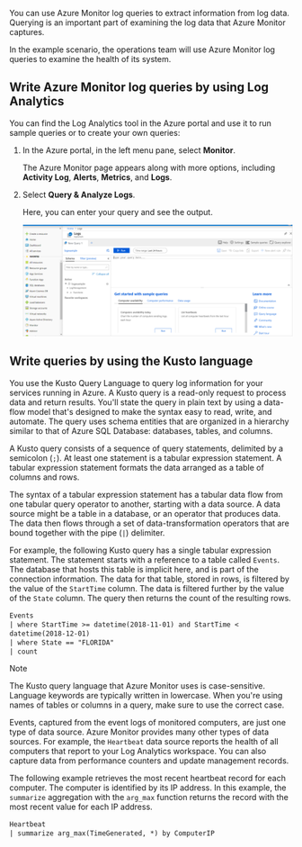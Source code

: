 You can use Azure Monitor log queries to extract information from log data. Querying is an important part of examining the log data that Azure Monitor captures.

In the example scenario, the operations team will use Azure Monitor log queries to examine the health of its system.

## Write Azure Monitor log queries by using Log Analytics

You can find the Log Analytics tool in the Azure portal and use it to run sample queries or to create your own queries:

1. In the Azure portal, in the left menu pane, select **Monitor**.

    The Azure Monitor page appears along with more options, including **Activity Log**, **Alerts**, **Metrics**, and **Logs**.

1. Select **Query & Analyze Logs**.

    Here, you can enter your query and see the output.

    ![Screenshot of Azure Monitor with a new query tab opened.](../media/3-azure-monitor-portal-query-pane.png)

## Write queries by using the Kusto language

You use the Kusto Query Language to query log information for your services running in Azure. A Kusto query is a read-only request to process data and return results. You'll state the query in plain text by using a data-flow model that's designed to make the syntax easy to read, write, and automate. The query uses schema entities that are organized in a hierarchy similar to that of Azure SQL Database: databases, tables, and columns.

A Kusto query consists of a sequence of query statements, delimited by a semicolon (`;`). At least one statement is a tabular expression statement. A tabular expression statement formats the data arranged as a table of columns and rows.

The syntax of a tabular expression statement has a tabular data flow from one tabular query operator to another, starting with a data source. A data source might be a table in a database, or an operator that produces data. The data then flows through a set of data-transformation operators that are bound together with the pipe (`|`) delimiter.

For example, the following Kusto query has a single tabular expression statement. The statement starts with a reference to a table called `Events`. The database that hosts this table is implicit here, and is part of the connection information. The data for that table, stored in rows, is filtered by the value of the `StartTime` column. The data is filtered further by the value of the `State` column. The query then returns the count of the resulting rows.

```kusto
Events
| where StartTime >= datetime(2018-11-01) and StartTime < datetime(2018-12-01)
| where State == "FLORIDA"  
| count
```

> [!NOTE]
> The Kusto query language that Azure Monitor uses is case-sensitive. Language keywords are typically written in lowercase. When you're using names of tables or columns in a query, make sure to use the correct case.

Events, captured from the event logs of monitored computers, are just one type of data source. Azure Monitor provides many other types of data sources. For example, the `Heartbeat` data source reports the health of all computers that report to your Log Analytics workspace. You can also capture data from performance counters and update management records.

The following example retrieves the most recent heartbeat record for each computer. The computer is identified by its IP address. In this example, the `summarize` aggregation with the `arg_max` function returns the record with the most recent value for each IP address.

```kusto
Heartbeat
| summarize arg_max(TimeGenerated, *) by ComputerIP
```
